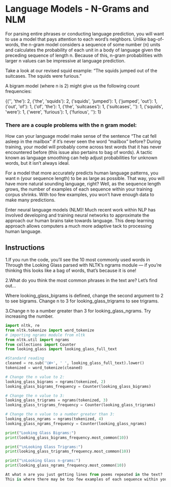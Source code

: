 # Language Models - N-Grams and NLM
For parsing entire phrases or conducting language prediction, you will want to use a model 
that pays attention to each word’s neighbors. Unlike bag-of-words, the n-gram model considers a 
sequence of some number (n) units and calculates the probability of each unit in a body of language 
given the preceding sequence of length n. Because of this, n-gram probabilities with larger n values 
can be impressive at language prediction.

Take a look at our revised squid example: “The squids jumped out of the suitcases. The squids were furious.”

A bigram model (where n is 2) might give us the following count frequencies:

{('', 'the'): 2, ('the', 'squids'): 2, ('squids', 'jumped'): 1, ('jumped', 'out'): 1, 
('out', 'of'): 1, ('of', 'the'): 1, ('the', 'suitcases'): 1, ('suitcases', ''): 1,
('squids', 'were'): 1, ('were', 'furious'): 1, ('furious', ''): 1}
### There are a couple problems with the n gram model:

How can your language model make sense of the sentence “The cat fell asleep in the mailbox” 
if it’s never seen the word “mailbox” before? During training, 
your model will probably come across test words that
it has never encountered before (this issue also pertains to bag of words).
A tactic known as language smoothing can help adjust probabilities for unknown words, 
but it isn’t always ideal.

For a model that more accurately predicts human language patterns, 
you want n (your sequence length) to be as large as possible. 
That way, you will have more natural sounding language, right? Well, as the sequence length grows, 
the number of examples of each sequence within your training corpus shrinks. With too few examples,
you won’t have enough data to make many predictions.

Enter neural language models (NLM)! Much recent work within 
NLP has involved developing and training neural networks to approximate the approach our human brains take towards language. 
This deep learning approach allows computers a much more adaptive tack to processing human language.

## Instructions
1.If you run the code, you’ll see the 10 most commonly used words in 
Through the Looking Glass parsed with NLTK’s ngrams module — if you’re thinking this looks like a bag of words,
that’s because it is one!

2.What do you think the most common phrases in the text are? Let’s find out…

Where looking_glass_bigrams is defined, change the second argument to 2 to see bigrams.
Change n to 3 for looking_glass_trigrams to see trigrams.

3.Change n to a number greater than 3 for looking_glass_ngrams. Try increasing the number.


```python
import nltk, re
from nltk.tokenize import word_tokenize
# importing ngrams module from nltk
from nltk.util import ngrams
from collections import Counter
from looking_glass import looking_glass_full_text

#Standard reading 
cleaned = re.sub('\W+', ' ', looking_glass_full_text).lower()
tokenized = word_tokenize(cleaned)

# Change the n value to 2:
looking_glass_bigrams = ngrams(tokenized, 2)
looking_glass_bigrams_frequency = Counter(looking_glass_bigrams)

# Change the n value to 3:
looking_glass_trigrams = ngrams(tokenized, 3)
looking_glass_trigrams_frequency = Counter(looking_glass_trigrams)

# Change the n value to a number greater than 3:
looking_glass_ngrams = ngrams(tokenized, 4)
looking_glass_ngrams_frequency = Counter(looking_glass_ngrams)

print("Looking Glass Bigrams:")
print(looking_glass_bigrams_frequency.most_common(10))

print("\nLooking Glass Trigrams:")
print(looking_glass_trigrams_frequency.most_common(10))

print("\nLooking Glass n-grams:")
print(looking_glass_ngrams_frequency.most_common(10))

At what n are you just getting lines from poems repeated in the text? 
This is where there may be too few examples of each sequence within your training corpus to make any helpful predictions.


